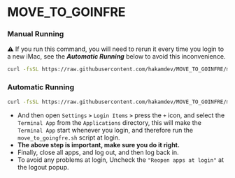 # MOVE_TO_GOINFRE
### Manual Running
⚠️ If you run this command, you will need to rerun it every time you login to a new iMac, see the ***Automatic Running*** below to avoid this inconvenience.
``` sh
curl -fsSL https://raw.githubusercontent.com/hakamdev/MOVE_TO_GOINFRE/main/move_to_goingfre.sh | zsh
```

### Automatic Running
``` sh
curl -fsSL https://raw.githubusercontent.com/hakamdev/MOVE_TO_GOINFRE/main/installation.sh | zsh
```
- And then open `Settings` **`>`** `Login Items` **`>`** press the `+` icon, and select the `Terminal App` from the `Applications` directory, this will make the `Terminal App` start whenever you login, and therefore run the `move_to_goingfre.sh` script at login.
- **The above step is important, make sure you do it right.**
- Finally, close all apps, and log out, and then log back in.
- To avoid any problems at login, Uncheck the `"Reopen apps at login"` at the logout popup.

